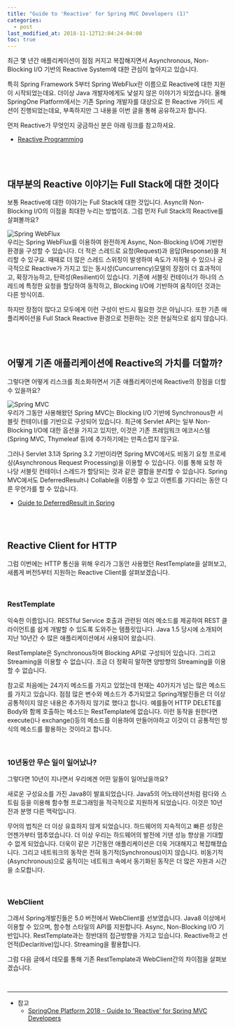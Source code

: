 ```yaml
---
title: "Guide to 'Reactive' for Spring MVC Developers (1)"
categories: 
  - post
last_modified_at: 2018-11-12T12:04:24-04:00
toc: true
---
```


최근 몇 년간 애플리케이션이 점점 커지고 복잡해지면서 Asynchronous, Non-Blocking I/O 기반의 Reactive System에 대한 관심이 높아지고 있습니다.

특히 Spring Framework 5부터 Spring WebFlux란 이름으로 Reactive에 대한 지원이 시작되었는데요. 더이상 Java 개발자에게도 낯설지 않은 이야기가 되었습니다. 올해 SpringOne Platform에서는 기존 Spring 개발자를 대상으로 한 Reactive 가이드 세션이 진행되었는데요, 부족하지만 그 내용을 이번 글을 통해 공유하고자 합니다.

먼저 Reactive가 무엇인지 궁금하신 분은 아래 링크를 참고하셔요.

- [Reactive Programming](http://wiki.sys4u.co.kr/pages/viewpage.action?pageId=7766819)

<br><br>

대부분의 Reactive 이야기는 Full Stack에 대한 것이다
-

보통 Reactive에 대한 이야기는 Full Stack에 대한 것입니다. Async와 Non-Blocking I/O의 이점을 최대한 누리는 방법이죠. 그럼 먼저 Full Stack의 Reactive를 살펴볼까요?

![Spring WebFlux](https://user-images.githubusercontent.com/4060030/48329064-53c38d00-e68a-11e8-823f-56bce05a06c5.PNG "Spring WebFlux")  
우리는 Spring WebFlux를 이용하여 완전하게 Async, Non-Blocking I/O에 기반한 환경을 구성할 수 있습니다. 더 적은 스레드로 요청(Request)과 응답(Response)을 처리할 수 있구요. 때때로 더 많은 스레드 스위칭이 발생하여 속도가 저하될 수 있으나 궁극적으로 Reactive가 가지고 있는 동시성(Cuncurrency)모델의 장점이 더 효과적이고, 확장가능하고, 탄력성(Resilient)이 있습니다. 기존에 서블릿 컨테이너가 하나의 스레드에 특정한 요청을 할당하여 동작하고, Blocking I/O에 기반하여 움직이던 것과는 다른 방식이죠. 

하지만 장점이 많다고 모두에게 이런 구성이 반드시 필요한 것은 아닙니다. 또한 기존 애플리케이션을 Full Stack Reactive 환경으로 전환하는 것은 현실적으로 쉽지 않습니다.

<br><br>

어떻게 기존 애플리케이션에 Reactive의 가치를 더할까? 
-

그렇다면 어떻게 리스크를 최소화하면서 기존 애플리케이션에 Reactive의 장점을 더할 수 있을까요?

![Spring MVC](https://user-images.githubusercontent.com/4060030/48329150-af8e1600-e68a-11e8-879a-33cdf69edb35.PNG "Spring MVC")  
우리가 그동안 사용해왔던 Spring MVC는 Blocking I/O 기반에 Synchronous한 서블릿 컨테이너를 기반으로 구성되어 있습니다. 최근에 Servlet API는 일부 Non-Blocking I/O에 대한 옵션을 가지고 있지만, 이것은 기존 프레임워크 에코시스템(Spring MVC, Thymeleaf 등)에 추가하기에는 만족스럽지 않구요.

그러나 Servlet 3.1과 Spring 3.2 기반이라면 Spring MVC에서도 비동기 요청 프로세싱(Asynchronous Request Processing)을 이용할 수 있습니다. 이를 통해 요청 하나당 서블릿 컨테이너 스레드가 할당되는 것과 같은 결합을 분리할 수 있습니다. Spring MVC에서도 DeferredResult나 Collable을 이용할 수 있고 이벤트를 기다리는 동안 다른 무언가를 할 수 있습니다.

- [Guide to DeferredResult in Spring](https://www.baeldung.com/spring-deferred-result)

<br><br>

Reactive Client for HTTP
-
그럼 이번에는 HTTP 통신을 위해 우리가 그동안 사용했던 RestTemplate을 살펴보고, 새롭게 버전5부터 지원하는 Reactive Client를 살펴보겠습니다.

<br>

### RestTemplate  
익숙한 이름입니다. RESTful Service 호출과 관련된 여러 메소드를 제공하여 REST 클라이언트를 쉽게 개발할 수 있도록 도와주는 템플릿입니다. Java 1.5 당시에 소개되어 지난 10년간 수 많은 애플리케이션에서 사용되어 왔습니다.

RestTemplate은 Synchronous하며 Blocking API로 구성되어 있습니다. 그리고 Streaming을 이용할 수 없습니다. 조금 더 정확히 말하면 양방향의 Streaming을 이용할 수 없습니다.

참고로 처음에는 24가지 메소드를 가지고 있었는데 현재는 40가지가 넘는 많은 메소드를 가지고 있습니다. 점점 많은 변수와 메소드가 추가되었고 Spring개발진들은 더 이상 공통적이지 않은 내용은 추가하지 않기로 했다고 합니다. 예를들어 HTTP DELETE를 Body와 함께 호출하는 메소드는 RestTemplate에 없습니다. 이런 동작을 원한다면 execute()나 exchange()등의 메소드를 이용하여 만들어야하고 이것이 더 공통적인 방식의 메소드를 활용하는 것이라고 합니다.

<br>

### 10년동안 무슨 일이 일어났나?  

그렇다면 10년이 지나면서 우리에겐 어떤 일들이 일어났을까요?

새로운 구성요소를 가진 Java8이 발표되었습니다. Java5의 어노테이션처럼 람다와 스트림 등을 이용해 함수형 프로그래밍을 적극적으로 지원하게 되었습니다. 이것은 10년전과 분명 다른 맥락입니다.

무어의 법칙은 더 이상 유효하지 않게 되었습니다. 하드웨어의 지속적이고 빠른 성장은 언젠가부터 멈추었습니다. 더 이상 우리는 하드웨어의 발전에 기댄 성능 향상을 기대할 수 없게 되었습니다. 더욱이 같은 기간동안 애플리케이션은 더욱 거대해지고 복잡해졌습니다. 그리고 네트워크의 동작은 전혀 동기적(Synchronous)이지 않습니다. 비동기적(Asynchronous)으로 움직이는 네트워크 속에서 동기화된 동작은 더 많은 자원과 시간을 소모합니다.

<br>

### WebClient  
그래서 Spring개발진들은 5.0 버전에서 WebClient를 선보였습니다. Java8 이상에서 이용할 수 있으며, 함수형 스타일의 API를 지원합니다. Async, Non-Blocking I/O 기반입니다. RestTemplate과는 정반대의 접근방향을 가지고 있습니다. Reactive하고 선언적(Declaritive)입니다. Streaming을 활용합니다.

그럼 다음 글에서 데모를 통해 기존 RestTemplate과 WebClient간의 차이점을 살펴보겠습니다.

<br>

- - -
* 참고
    - [SpringOne Platform 2018 - Guide to 'Reactive' for Spring MVC Developers](https://content.pivotal.io/springone-platform-2018/guide-to-reactive-for-spring-mvc-developers)